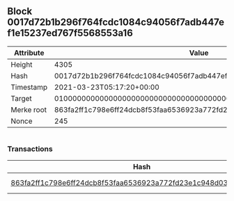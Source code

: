 ## Block 0017d72b1b296f764fcdc1084c94056f7adb447ef1e15237ed767f5568553a16

Attribute | Value
--- | ---
Height | 4305
Hash | 0017d72b1b296f764fcdc1084c94056f7adb447ef1e15237ed767f5568553a16
Timestamp | 2021-03-23T05:17:20+00:00
Target | 0100000000000000000000000000000000000000000000000000000000000000
Merke root | 863fa2ff1c798e6ff24dcb8f53faa6536923a772fd23e1c948d03786fd441fb4
Nonce | 245

```

```

### Transactions

Hash | Amount
--- | ---
[863fa2ff1c798e6ff24dcb8f53faa6536923a772fd23e1c948d03786fd441fb4](863fa2ff1c798e6ff24dcb8f53faa6536923a772fd23e1c948d03786fd441fb4.md) | 10.00000000 SKEPTI 
